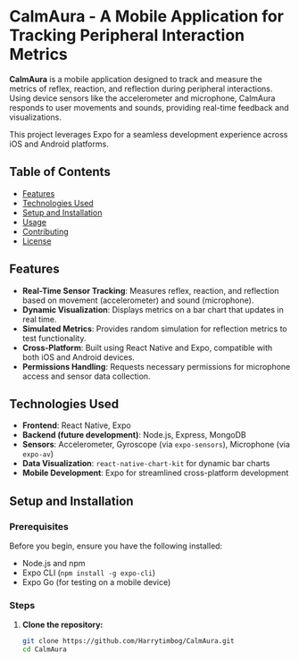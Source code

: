 # CalmAura - A Mobile Application for Tracking Peripheral Interaction Metrics

**CalmAura** is a mobile application designed to track and measure the metrics of reflex, reaction, and reflection during peripheral interactions. Using device sensors like the accelerometer and microphone, CalmAura responds to user movements and sounds, providing real-time feedback and visualizations. 

This project leverages Expo for a seamless development experience across iOS and Android platforms.

## Table of Contents
- [Features](#features)
- [Technologies Used](#technologies-used)
- [Setup and Installation](#setup-and-installation)
- [Usage](#usage)
- [Contributing](#contributing)
- [License](#license)

## Features
- **Real-Time Sensor Tracking**: Measures reflex, reaction, and reflection based on movement (accelerometer) and sound (microphone).
- **Dynamic Visualization**: Displays metrics on a bar chart that updates in real time.
- **Simulated Metrics**: Provides random simulation for reflection metrics to test functionality.
- **Cross-Platform**: Built using React Native and Expo, compatible with both iOS and Android devices.
- **Permissions Handling**: Requests necessary permissions for microphone access and sensor data collection.

## Technologies Used
- **Frontend**: React Native, Expo
- **Backend (future development)**: Node.js, Express, MongoDB
- **Sensors**: Accelerometer, Gyroscope (via `expo-sensors`), Microphone (via `expo-av`)
- **Data Visualization**: `react-native-chart-kit` for dynamic bar charts
- **Mobile Development**: Expo for streamlined cross-platform development

## Setup and Installation

### Prerequisites
Before you begin, ensure you have the following installed:
- Node.js and npm
- Expo CLI (`npm install -g expo-cli`)
- Expo Go (for testing on a mobile device)

### Steps

1. **Clone the repository:**
   ```bash
   git clone https://github.com/Harrytimbog/CalmAura.git
   cd CalmAura
